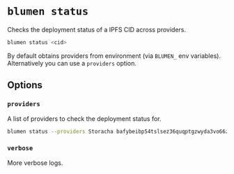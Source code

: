 # `blumen status`

Checks the deployment status of a IPFS CID across providers.

```sh
blumen status <cid>
```

By default obtains providers from environment (via `BLUMEN_` env variables). Alternatively you can use a `providers` option.

## Options

### `providers`

A list of providers to check the deployment status for.

```sh
blumen status --providers Storacha bafybeibp54tslsez36quqptgzwyda3vo66za3rraujksmsb3d5q247uht4 
```

### `verbose`

More verbose logs.